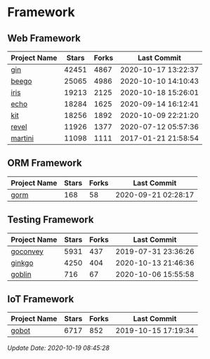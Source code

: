 # Framework

## Web Framework

| Project Name | Stars | Forks | Last Commit |
| ------------ | ----- | ----- | ----------- |
| [gin](https://github.com/gin-gonic/gin) | 42451 | 4867 | 2020-10-17 13:22:37 |
| [beego](https://github.com/astaxie/beego) | 25065 | 4986 | 2020-10-10 14:10:43 |
| [iris](https://github.com/kataras/iris) | 19213 | 2125 | 2020-10-18 15:26:01 |
| [echo](https://github.com/labstack/echo) | 18284 | 1625 | 2020-09-14 16:12:41 |
| [kit](https://github.com/go-kit/kit) | 18256 | 1892 | 2020-10-09 22:21:20 |
| [revel](https://github.com/revel/revel) | 11926 | 1377 | 2020-07-12 05:57:36 |
| [martini](https://github.com/go-martini/martini) | 11098 | 1111 | 2017-01-21 21:58:54 |

## ORM Framework

| Project Name | Stars | Forks | Last Commit |
| ------------ | ----- | ----- | ----------- |
| [gorm](https://github.com/jinzhu/gorm) | 168 | 58 | 2020-09-21 02:28:17 |

## Testing Framework

| Project Name | Stars | Forks | Last Commit |
| ------------ | ----- | ----- | ----------- |
| [goconvey](https://github.com/smartystreets/goconvey) | 5931 | 437 | 2019-07-31 23:36:26 |
| [ginkgo](https://github.com/onsi/ginkgo) | 4250 | 404 | 2020-10-13 21:46:36 |
| [goblin](https://github.com/franela/goblin) | 716 | 67 | 2020-10-06 15:55:58 |

## IoT Framework

| Project Name | Stars | Forks | Last Commit |
| ------------ | ----- | ----- | ----------- |
| [gobot](https://github.com/hybridgroup/gobot) | 6717 | 852 | 2019-10-15 17:19:34 |

*Update Date: 2020-10-19 08:45:28*